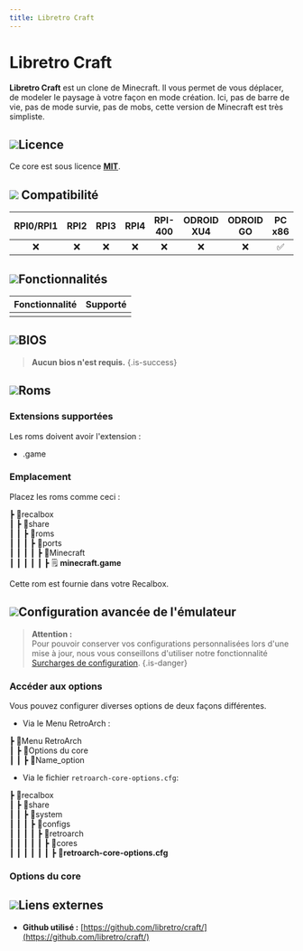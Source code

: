 ```yaml
---
title: Libretro Craft
---
```


# Libretro Craft

**Libretro Craft** est un clone de Minecraft. Il vous permet de vous déplacer, de modeler le paysage à votre façon en mode création. Ici, pas de barre de vie, pas de mode survie, pas de mobs, cette version de Minecraft est très simpliste.

## ![](/migration-images/emulateurs/ports/minecraft/gerald-g-parchment-background-or-border-5.svg)Licence

Ce core est sous licence [**MIT**](https://github.com/libretro/Craft/blob/master/LICENSE.md).

## ![](/migration-images/emulateurs/ports/minecraft/compatibility.png) Compatibilité

| RPI0/RPI1 | RPI2 | RPI3 | RPI4 | RPI-400 | ODROID XU4 | ODROID GO | PC x86 | PC X86\_64 |
| :---: | :---: | :---: | :---: | :---: | :---: | :---: | :---: | :---: |
| ❌ | ❌ | ❌ | ❌ | ❌ | ❌ | ❌ | ✅ | ✅ |

## ![](/migration-images/emulateurs/ports/minecraft/cogwheel-145804_640.png)Fonctionnalités

| Fonctionnalité | Supporté |
| :---: | :---: |
|  |  |

## ![](/migration-images/emulateurs/ports/minecraft/tqfp32.svg)BIOS


>**Aucun bios n'est requis.**
{.is-success}

## ![](/migration-images/emulateurs/ports/minecraft/rom-30098_640.png)**Roms**

### **Extensions supportées**

Les roms doivent avoir l'extension :

* .game

### **Emplacement**

Placez les roms comme ceci : 

┣ 📁recalbox  
┃ ┣ 📁share  
┃ ┃ ┣ 📁roms  
┃ ┃ ┃ ┣ 📁ports  
┃ ┃ ┃ ┃ ┣ 📁Minecraft  
┃ ┃ ┃ ┃ ┃ ┣ 🗒 **minecraft.game**  

Cette rom est fournie dans votre Recalbox.

## ![](/migration-images/emulateurs/ports/minecraft/hammer-28636_640.png)Configuration avancée de l'émulateur


>**Attention :**  
>Pour pouvoir conserver vos configurations personnalisées lors d'une mise à jour, nous vous conseillons d'utiliser notre fonctionnalité [Surcharges de configuration](/fr/usage-avance/surcharge-de-configuration).
{.is-danger}

### Accéder aux options

Vous pouvez configurer diverses options de deux façons différentes.

* Via le Menu RetroArch :

┣ 📁Menu RetroArch  
┃ ┣ 📁Options du core  
┃ ┃ ┣ 🧩Name\_option  

* Via le fichier `retroarch-core-options.cfg`:

┣ 📁recalbox  
┃ ┣ 📁share  
┃ ┃ ┣ 📁system  
┃ ┃ ┃ ┣ 📁configs  
┃ ┃ ┃ ┃ ┣ 📁retroarch  
┃ ┃ ┃ ┃ ┃ ┣ 📁cores  
┃ ┃ ┃ ┃ ┃ ┃ ┣ 🧩**retroarch-core-options.cfg**  

### Options du core

## ![](/migration-images/emulateurs/ports/minecraft/kisspng-web-development-world-wide-web-computer-icons-webs-world-wide-web-icon-png-5ab05c24477216.4540070115215073642927.png)**Liens externes**

* **Github utilisé :** [https://github.com/libretro/craft/](https://github.com/libretro/craft/)

